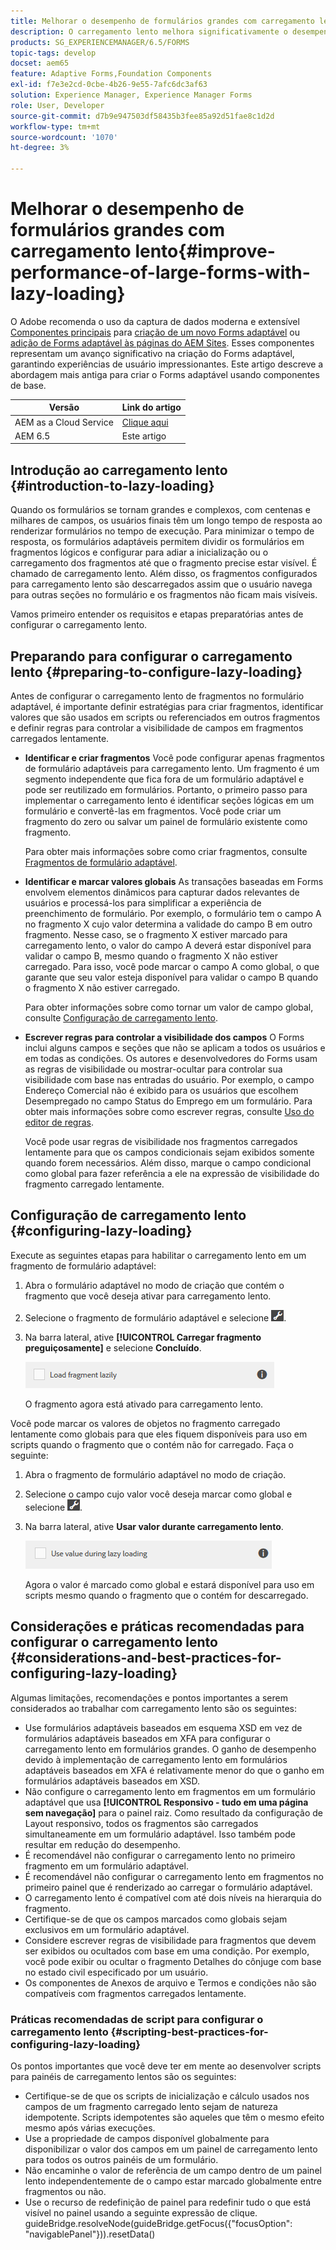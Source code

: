 ```yaml
---
title: Melhorar o desempenho de formulários grandes com carregamento lento
description: O carregamento lento melhora significativamente o desempenho de formulários adaptáveis grandes e complexos, adiando a inicialização e o carregamento de fragmentos de formulário até que eles fiquem visíveis.
products: SG_EXPERIENCEMANAGER/6.5/FORMS
topic-tags: develop
docset: aem65
feature: Adaptive Forms,Foundation Components
exl-id: f7e3e2cd-0cbe-4b26-9e55-7afc6dc3af63
solution: Experience Manager, Experience Manager Forms
role: User, Developer
source-git-commit: d7b9e947503df58435b3fee85a92d51fae8c1d2d
workflow-type: tm+mt
source-wordcount: '1070'
ht-degree: 3%

---
```


# Melhorar o desempenho de formulários grandes com carregamento lento{#improve-performance-of-large-forms-with-lazy-loading}

<span class="preview"> O Adobe recomenda o uso da captura de dados moderna e extensível [Componentes principais](https://experienceleague.adobe.com/docs/experience-manager-core-components/using/adaptive-forms/introduction.html?lang=pt-BR) para [criação de um novo Forms adaptável](/help/forms/using/create-an-adaptive-form-core-components.md) ou [adição de Forms adaptável às páginas do AEM Sites](/help/forms/using/create-or-add-an-adaptive-form-to-aem-sites-page.md). Esses componentes representam um avanço significativo na criação do Forms adaptável, garantindo experiências de usuário impressionantes. Este artigo descreve a abordagem mais antiga para criar o Forms adaptável usando componentes de base. </span>

| Versão | Link do artigo |
| -------- | ---------------------------- |
| AEM as a Cloud Service | [Clique aqui](https://experienceleague.adobe.com/docs/experience-manager-cloud-service/content/forms/adaptive-forms-authoring/authoring-adaptive-forms-foundation-components/create-an-adaptive-form-on-forms-cs/lazy-loading-adaptive-forms.html) |
| AEM 6.5 | Este artigo |

## Introdução ao carregamento lento {#introduction-to-lazy-loading}

Quando os formulários se tornam grandes e complexos, com centenas e milhares de campos, os usuários finais têm um longo tempo de resposta ao renderizar formulários no tempo de execução. Para minimizar o tempo de resposta, os formulários adaptáveis permitem dividir os formulários em fragmentos lógicos e configurar para adiar a inicialização ou o carregamento dos fragmentos até que o fragmento precise estar visível. É chamado de carregamento lento. Além disso, os fragmentos configurados para carregamento lento são descarregados assim que o usuário navega para outras seções no formulário e os fragmentos não ficam mais visíveis.

Vamos primeiro entender os requisitos e etapas preparatórias antes de configurar o carregamento lento.

## Preparando para configurar o carregamento lento {#preparing-to-configure-lazy-loading}

Antes de configurar o carregamento lento de fragmentos no formulário adaptável, é importante definir estratégias para criar fragmentos, identificar valores que são usados em scripts ou referenciados em outros fragmentos e definir regras para controlar a visibilidade de campos em fragmentos carregados lentamente.

* **Identificar e criar fragmentos**
Você pode configurar apenas fragmentos de formulário adaptáveis para carregamento lento. Um fragmento é um segmento independente que fica fora de um formulário adaptável e pode ser reutilizado em formulários. Portanto, o primeiro passo para implementar o carregamento lento é identificar seções lógicas em um formulário e convertê-las em fragmentos. Você pode criar um fragmento do zero ou salvar um painel de formulário existente como fragmento.

  Para obter mais informações sobre como criar fragmentos, consulte [Fragmentos de formulário adaptável](../../forms/using/adaptive-form-fragments.md).

* **Identificar e marcar valores globais**
As transações baseadas em Forms envolvem elementos dinâmicos para capturar dados relevantes de usuários e processá-los para simplificar a experiência de preenchimento de formulário. Por exemplo, o formulário tem o campo A no fragmento X cujo valor determina a validade do campo B em outro fragmento. Nesse caso, se o fragmento X estiver marcado para carregamento lento, o valor do campo A deverá estar disponível para validar o campo B, mesmo quando o fragmento X não estiver carregado. Para isso, você pode marcar o campo A como global, o que garante que seu valor esteja disponível para validar o campo B quando o fragmento X não estiver carregado.

  Para obter informações sobre como tornar um valor de campo global, consulte [Configuração de carregamento lento](../../forms/using/lazy-loading-adaptive-forms.md#p-configuring-lazy-loading-p).

* **Escrever regras para controlar a visibilidade dos campos**
O Forms inclui alguns campos e seções que não se aplicam a todos os usuários e em todas as condições. Os autores e desenvolvedores do Forms usam as regras de visibilidade ou mostrar-ocultar para controlar sua visibilidade com base nas entradas do usuário. Por exemplo, o campo Endereço Comercial não é exibido para os usuários que escolhem Desempregado no campo Status do Emprego em um formulário. Para obter mais informações sobre como escrever regras, consulte [Uso do editor de regras](../../forms/using/rule-editor.md).

  Você pode usar regras de visibilidade nos fragmentos carregados lentamente para que os campos condicionais sejam exibidos somente quando forem necessários. Além disso, marque o campo condicional como global para fazer referência a ele na expressão de visibilidade do fragmento carregado lentamente.

## Configuração de carregamento lento {#configuring-lazy-loading}

Execute as seguintes etapas para habilitar o carregamento lento em um fragmento de formulário adaptável:

1. Abra o formulário adaptável no modo de criação que contém o fragmento que você deseja ativar para carregamento lento.
1. Selecione o fragmento de formulário adaptável e selecione ![cmppr](assets/cmppr.png).
1. Na barra lateral, ative **[!UICONTROL Carregar fragmento preguiçosamente]** e selecione **Concluído**.

   ![Ativar carregamento lento para o fragmento de formulário adaptável](assets/lazy-loading-fragment.png)

   O fragmento agora está ativado para carregamento lento.

Você pode marcar os valores de objetos no fragmento carregado lentamente como globais para que eles fiquem disponíveis para uso em scripts quando o fragmento que o contém não for carregado. Faça o seguinte:

1. Abra o fragmento de formulário adaptável no modo de criação.
1. Selecione o campo cujo valor você deseja marcar como global e selecione ![cmppr](assets/cmppr.png).
1. Na barra lateral, ative **Usar valor durante carregamento lento**.

   ![Campo de carregamento lento na barra lateral](assets/enable-lazy-loading.png)

   Agora o valor é marcado como global e estará disponível para uso em scripts mesmo quando o fragmento que o contém for descarregado.

## Considerações e práticas recomendadas para configurar o carregamento lento {#considerations-and-best-practices-for-configuring-lazy-loading}

Algumas limitações, recomendações e pontos importantes a serem considerados ao trabalhar com carregamento lento são os seguintes:

* Use formulários adaptáveis baseados em esquema XSD em vez de formulários adaptáveis baseados em XFA para configurar o carregamento lento em formulários grandes. O ganho de desempenho devido à implementação de carregamento lento em formulários adaptáveis baseados em XFA é relativamente menor do que o ganho em formulários adaptáveis baseados em XSD.
* Não configure o carregamento lento em fragmentos em um formulário adaptável que usa **[!UICONTROL Responsivo - tudo em uma página sem navegação]** para o painel raiz. Como resultado da configuração de Layout responsivo, todos os fragmentos são carregados simultaneamente em um formulário adaptável. Isso também pode resultar em redução do desempenho.
* É recomendável não configurar o carregamento lento no primeiro fragmento em um formulário adaptável.
* É recomendável não configurar o carregamento lento em fragmentos no primeiro painel que é renderizado ao carregar o formulário adaptável.
* O carregamento lento é compatível com até dois níveis na hierarquia do fragmento.
* Certifique-se de que os campos marcados como globais sejam exclusivos em um formulário adaptável.
* Considere escrever regras de visibilidade para fragmentos que devem ser exibidos ou ocultados com base em uma condição. Por exemplo, você pode exibir ou ocultar o fragmento Detalhes do cônjuge com base no estado civil especificado por um usuário.
* Os componentes de Anexos de arquivo e Termos e condições não são compatíveis com fragmentos carregados lentamente.

### Práticas recomendadas de script para configurar o carregamento lento {#scripting-best-practices-for-configuring-lazy-loading}

Os pontos importantes que você deve ter em mente ao desenvolver scripts para painéis de carregamento lentos são os seguintes:

* Certifique-se de que os scripts de inicialização e cálculo usados nos campos de um fragmento carregado lento sejam de natureza idempotente. Scripts idempotentes são aqueles que têm o mesmo efeito mesmo após várias execuções.
* Use a propriedade de campos disponível globalmente para disponibilizar o valor dos campos em um painel de carregamento lento para todos os outros painéis de um formulário.
* Não encaminhe o valor de referência de um campo dentro de um painel lento independentemente de o campo estar marcado globalmente entre fragmentos ou não.
* Use o recurso de redefinição de painel para redefinir tudo o que está visível no painel usando a seguinte expressão de clique.\
  guideBridge.resolveNode(guideBridge.getFocus({&quot;focusOption&quot;: &quot;navigablePanel&quot;})).resetData()

